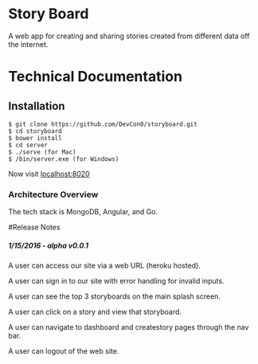 # Story Board
A web app for creating and sharing stories created from different data off the internet.

# Technical Documentation

## Installation

```
$ git clone https://github.com/DevCon0/storyboard.git
$ cd storyboard
$ bower install
$ cd server
$ ./serve (for Mac)
$ /bin/server.exe (for Windows)
```

Now visit [localhost:8020](http://localhost:8020/)

### Architecture Overview

The tech stack is MongoDB, Angular, and Go.



#Release Notes
##### 1/15/2016 - alpha v0.0.1

A user can access our site via a web URL (heroku hosted).

A user can sign in to our site with error handling for invalid inputs.

A user can see the top 3 storyboards on the main splash screen.

A user can click on a story and view that storyboard.

A user can navigate to dashboard and createstory pages through the nav bar.

A user can logout of the web site.
